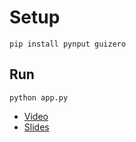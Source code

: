 # Setup

    pip install pynput guizero
  
## Run

    python app.py
  
* [Video](https://youtu.be/md2BUtJTwxI)
* [Slides](https://docs.google.com/presentation/d/e/2PACX-1vQR08zHulF-cMkB1rqfy_NWRqtH7bgnW-_Y6IZnMgQX4Gqu0-epXZLgMtCFSKhyvTk30msM1sPUFyBo/pub?start=false&loop=false&delayms=3000)
